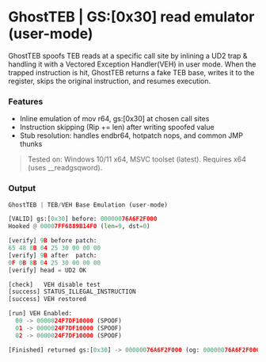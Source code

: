 # GhostTEB | GS:[0x30] read emulator (user-mode)
GhostTEB spoofs TEB reads at a specific call site by inlining a UD2 trap & handling it with a Vectored Exception Handler(VEH) in user mode.
When the trapped instruction is hit, GhostTEB returns a fake TEB base, writes it to the register, skips the original instruction, and resumes execution.

### **Features**
- Inline emulation of mov r64, gs:[0x30] at chosen call sites
- Instruction skipping (Rip += len) after writing spoofed value
- Stub resolution: handles endbr64, hotpatch nops, and common JMP thunks

> Tested on: Windows 10/11 x64, MSVC toolset (latest). Requires x64 (uses __readgsqword).

###  Output
```python
GhostTEB | TEB/VEH Base Emulation (user-mode)

[VALID] gs:[0x30] before: 00000076A6F2F000
Hooked @ 00007FF6889B14F0 (len=9, dst=0)

[verify] 9B before patch:
65 48 8B 04 25 30 00 00 00
[verify] 9B after  patch:
0F 0B 8B 04 25 30 00 00 00
[verify] head = UD2 OK

[check]   VEH disable test
[success] STATUS_ILLEGAL_INSTRUCTION
[success] VEH restored

[run] VEH Enabled:
  00 -> 0000024F7DF10000 (SPOOF)
  01 -> 0000024F7DF10000 (SPOOF)
  02 -> 0000024F7DF10000 (SPOOF)

[Finished] returned gs:[0x30] -> 00000076A6F2F000 (og: 00000076A6F2F000)
```
